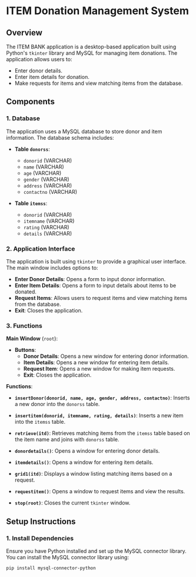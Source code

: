 # ITEM Donation Management System

## Overview

The ITEM BANK application is a desktop-based application built using Python's `tkinter` library and MySQL for managing item donations. The application allows users to:

- Enter donor details.
- Enter item details for donation.
- Make requests for items and view matching items from the database.

## Components

### 1. Database

The application uses a MySQL database to store donor and item information. The database schema includes:

- **Table `donorss`**:
  - `donorid` (VARCHAR)
  - `name` (VARCHAR)
  - `age` (VARCHAR)
  - `gender` (VARCHAR)
  - `address` (VARCHAR)
  - `contactno` (VARCHAR)

- **Table `itemss`**:
  - `donorid` (VARCHAR)
  - `itemname` (VARCHAR)
  - `rating` (VARCHAR)
  - `details` (VARCHAR)

### 2. Application Interface

The application is built using `tkinter` to provide a graphical user interface. The main window includes options to:

- **Enter Donor Details**: Opens a form to input donor information.
- **Enter Item Details**: Opens a form to input details about items to be donated.
- **Request Items**: Allows users to request items and view matching items from the database.
- **Exit**: Closes the application.

### 3. Functions

**Main Window** (`root`):
- **Buttons**:
  - **Donor Details**: Opens a new window for entering donor information.
  - **Item Details**: Opens a new window for entering item details.
  - **Request Item**: Opens a new window for making item requests.
  - **Exit**: Closes the application.

**Functions**:
- **`insertDonor(donorid, name, age, gender, address, contactno)`**:
  Inserts a new donor into the `donorss` table.

- **`insertitem(donorid, itemname, rating, details)`**:
  Inserts a new item into the `itemss` table.

- **`retrieve(itd)`**:
  Retrieves matching items from the `itemss` table based on the item name and joins with `donorss` table.

- **`donordetails()`**:
  Opens a window for entering donor details.

- **`itemdetails()`**:
  Opens a window for entering item details.

- **`grid1(itd)`**:
  Displays a window listing matching items based on a request.

- **`requestitem()`**:
  Opens a window to request items and view the results.

- **`stop(root)`**:
  Closes the current `tkinter` window.

## Setup Instructions

### 1. Install Dependencies

Ensure you have Python installed and set up the MySQL connector library. You can install the MySQL connector library using:

```bash
pip install mysql-connector-python
